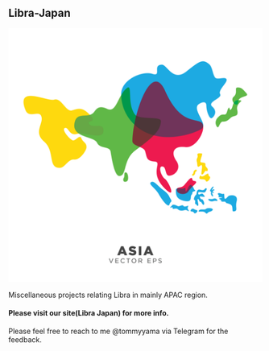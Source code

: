 ## Libra-Japan

![](https://github.com/tommyyama2020/Libra-Japan/blob/master/Asia-Map.jpg)

Miscellaneous projects relating Libra in mainly APAC region.

#### Please visit our site(Libra Japan) for more info.

Please feel free to reach to me @tommyyama via Telegram for the feedback. 

